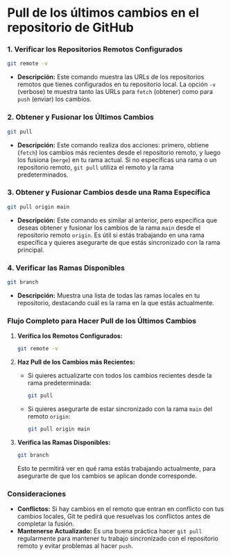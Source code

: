 # Pull de los últimos cambios en el repositorio de GitHub

### 1. **Verificar los Repositorios Remotos Configurados**

```bash
git remote -v
```
- **Descripción:** Este comando muestra las URLs de los repositorios remotos que tienes configurados en tu repositorio local. La opción `-v` (verbose) te muestra tanto las URLs para `fetch` (obtener) como para `push` (enviar) los cambios.

### 2. **Obtener y Fusionar los Últimos Cambios**

```bash
git pull
```
- **Descripción:** Este comando realiza dos acciones: primero, obtiene (`fetch`) los cambios más recientes desde el repositorio remoto, y luego los fusiona (`merge`) en tu rama actual. Si no especificas una rama o un repositorio remoto, `git pull` utiliza el remoto y la rama predeterminados.

### 3. **Obtener y Fusionar Cambios desde una Rama Específica**

```bash
git pull origin main
```
- **Descripción:** Este comando es similar al anterior, pero especifica que deseas obtener y fusionar los cambios de la rama `main` desde el repositorio remoto `origin`. Es útil si estás trabajando en una rama específica y quieres asegurarte de que estás sincronizado con la rama principal.

### 4. **Verificar las Ramas Disponibles**

```bash
git branch
```
- **Descripción:** Muestra una lista de todas las ramas locales en tu repositorio, destacando cuál es la rama en la que estás actualmente.

### Flujo Completo para Hacer Pull de los Últimos Cambios

1. **Verifica los Remotos Configurados:**
   
   ```bash
   git remote -v
   ```

2. **Haz Pull de los Cambios más Recientes:**

   - Si quieres actualizarte con todos los cambios recientes desde la rama predeterminada:
   
     ```bash
     git pull
     ```

   - Si quieres asegurarte de estar sincronizado con la rama `main` del remoto `origin`:

     ```bash
     git pull origin main
     ```

3. **Verifica las Ramas Disponibles:**

   ```bash
   git branch
   ```

   Esto te permitirá ver en qué rama estás trabajando actualmente, para asegurarte de que los cambios se aplican donde corresponde.

### Consideraciones

- **Conflictos:** Si hay cambios en el remoto que entran en conflicto con tus cambios locales, Git te pedirá que resuelvas los conflictos antes de completar la fusión.
- **Mantenerse Actualizado:** Es una buena práctica hacer `git pull` regularmente para mantener tu trabajo sincronizado con el repositorio remoto y evitar problemas al hacer `push`.